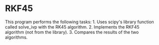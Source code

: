 # RKF45
This program performs the following tasks: 1. Uses scipy's library function called solve_ivp with the RK45 algorithm. 2. Implements the RKF45 algorithm (not from the library). 3. Compares the results of the two algorithms.
